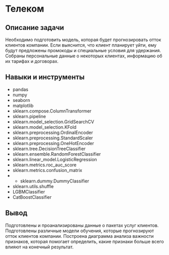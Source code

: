 # Телеком

## Описание задачи

Необходимо подготовить модель, которая будет прогнозировать отток клиентов компании. Если выяснится, что клиент планирует уйти, ему будут предложены промокоды и специальные условия для удержания.
Cобраны персональные данные о некоторых клиентах, информацию об их тарифах и договорах.

## Навыки и инструменты
- pandas
- numpy
- seaborn
- matplotlib
- sklearn.compose.ColumnTransformer
- sklearn.pipeline
- sklearn.model_selection.GridSearchCV
- sklearn.model_selection.KFold
- sklearn.preprocessing.OrdinalEncoder
- sklearn.preprocessing.StandardScaler
- sklearn.preprocessing.OneHotEncoder
- sklearn.tree.DecisionTreeClassifier
- sklearn.ensemble.RandomForestClassifier
- sklearn.linear_model.LogisticRegression
- sklearn.metrics.roc_auc_score
- sklearn.metrics.confusion_matrix
- - sklearn.dummy.DummyClassifier
- sklearn.utils.shuffle
- LGBMClassifier
- CatBoostClassifier

## Вывод

Подготовлены и проанализированы данные о пакетах услуг клиентов. Подготовлены различные модели обучения, которые прогнозируют отток клиентов компании. Построена диаграмма анализа важности признаков, которая помогает определить, какие признаки больше всего влияют на конечный результат.

